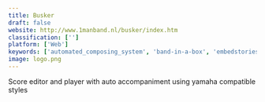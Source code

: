 ```yaml
---
title: Busker
draft: false 
website: http://www.1manband.nl/busker/index.htm
classification: ['']
platform: ['Web']
keywords: ['automated_composing_system', 'band-in-a-box', 'embedstories', 'eyezon', 'facebook_live', 'facebook_watch', 'impro-visor', 'kickstarter', 'linkedin_live', 'liquid_music', 'loola', 'mixtikl', 'nomadcast', 'odesi', 'one_man_band', 'sharp11', 'varranger', 'yellow_duck']
image: logo.png
---
```

Score editor and player with auto accompaniment using yamaha compatible styles